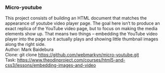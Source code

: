 ### Micro-youtube
This project consists of building an HTML document that matches the appearance of youtube video player page.
The goal here isn’t to produce an exact replica of the YouTube video page, but to focus on making the media elements show up. That means two things – embedding the YouTube video player into the page so it actually plays and showing little thumbnail images along the right side.    
Author: Mark Baidebura  
Clone: git clone https://github.com/webmarkyn/micro-youtube.git  
Task: https://www.theodinproject.com/courses/html5-and-css3/lessons/embedding-images-and-video  